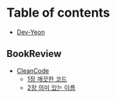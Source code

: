 # Table of contents

* [Dev-Yeon](README.md)

## BookReview

* [CleanCode](bookreview/cleancode/README.md)
  * [1장 깨끗한 코드](bookreview/cleancode/1.md)
  * [2장 의미 있는 이름](bookreview/cleancode/2.md)

